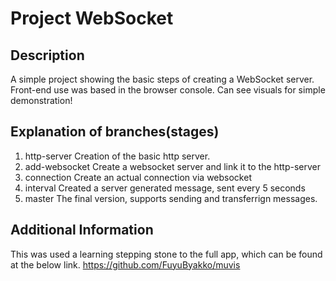 # Project WebSocket

## Description
A simple project showing the basic steps of creating a WebSocket server.
Front-end use was based in the browser console.
Can see visuals for simple demonstration!

## Explanation of branches(stages)
1. http-server
  Creation of the basic http server.
2. add-websocket
  Create a websocket server and link it to the http-server
3. connection
  Create an actual connection via websocket
4. interval
  Created a server generated message, sent every 5 seconds
5. master
  The final version, supports sending and transferrign messages.

## Additional Information
This was used a learning stepping stone to the full app, which can be found at the below link.
https://github.com/FuyuByakko/muvis